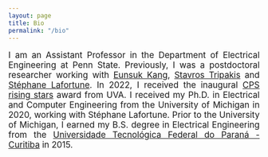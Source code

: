 ```yaml
---
layout: page
title: Bio
permalink: "/bio"
---
```

<div class = "Bio">

<p style="font-size:17px;text-align: justify;text-justify: inter-word">
	I am an Assistant Professor in the Department of Electrical Engineering at Penn State.
	Previously, I was a postdoctoral researcher working with <a href = "https://eskang.github.io/">Eunsuk Kang</a>, <a href = "https://www.khoury.northeastern.edu/people/stavros-tripakis/">Stavros Tripakis</a> and <a href = "https://wiki.eecs.umich.edu/stephane/index.php/Main_Page">Stéphane Lafortune</a>.
	In 2022, I received the inaugural <a href = "https://risingstars.linklab.virginia.edu/2022/index.html">CPS rising stars</a> award from UVA.   
	<!-- Previously, I was a Postdoctoral Researcher with joint appointments at the Institute for Software Research at the Carnegie Mellon University and the Deparment of Electrical Engineering and Computer Science at the University of Michigan.  -->
	<!-- At my postdoctoral position, I was advised by <a href = "https://eskang.github.io/">Eunsuk Kang</a>, <a href = "https://www.khoury.northeastern.edu/people/stavros-tripakis/">Stavros Tripakis</a> and <a href = "https://wiki.eecs.umich.edu/stephane/index.php/Main_Page">Stéphane Lafortune</a>. -->
	I received my Ph.D. in Electrical and Computer Engineering from the University of Michigan in 2020, working with Stéphane Lafortune.
	Prior to the University of Michigan, I earned my B.S. degree in Electrical Engineering from the <a href = "http://portal.utfpr.edu.br/campus/curitiba">Universidade Tecnológica Federal do Paraná - Curitiba</a> in 2015.
</p>
